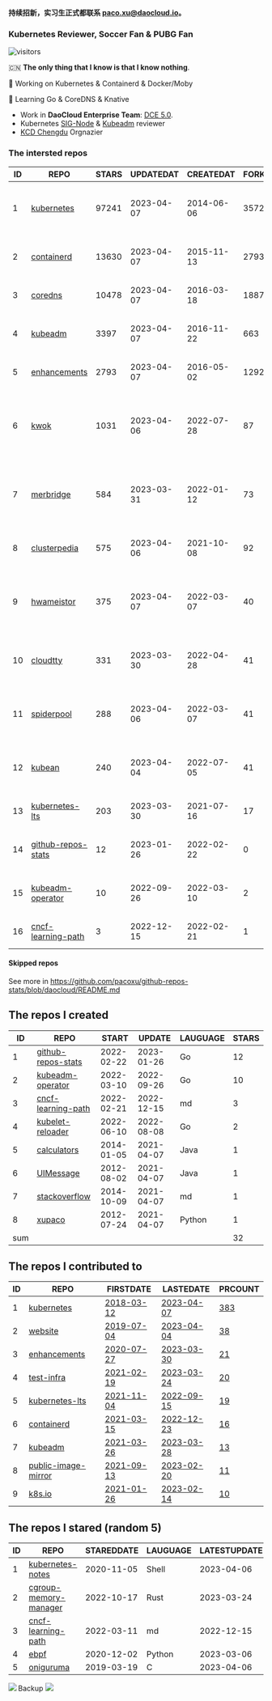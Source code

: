 **持续招新，实习生正式都联系 paco.xu@daocloud.io。**

### Kubernetes Reviewer, Soccer Fan & PUBG Fan
![visitors](https://visitor-badge.glitch.me/badge?page_id=pacoxu.pacoxu&left_color=green&right_color=red)
 
 🇨🇳 **The only thing that I know is that I know nothing**. 
 
 🔭 Working on Kubernetes & Containerd & Docker/Moby
 
 🌱 Learning Go & CoreDNS & Knative

- Work in **DaoCloud Enterprise Team**: [DCE 5.0](https://www.daocloud.io/dce_5.0).
- Kubernetes [SIG-Node](https://github.com/kubernetes/community/blob/master/sig-node/README.md) & [Kubeadm](https://github.com/kubernetes/kubeadm/) reviewer
- [KCD Chengdu](https://community.cncf.io/kcd-chengdu/) Orgnazier


<!--START_SECTION:github_repos-->
### The intersted repos
| ID |                                REPO                                | STARS | UPDATEDAT  | CREATEDAT  | FORKSCOUNT |                                  DESCRIPTIONS                                  |
|----|--------------------------------------------------------------------|-------|------------|------------|------------|--------------------------------------------------------------------------------|
|  1 | [kubernetes](https://github.com/kubernetes/kubernetes)             | 97241 | 2023-04-07 | 2014-06-06 |      35723 | Production-Grade Container Scheduling and Management                           |
|  2 | [containerd](https://github.com/containerd/containerd)             | 13630 | 2023-04-07 | 2015-11-13 |       2793 | An open and reliable container runtime                                         |
|  3 | [coredns](https://github.com/coredns/coredns)                      | 10478 | 2023-04-07 | 2016-03-18 |       1887 | CoreDNS is a DNS server that chains plugins                                    |
|  4 | [kubeadm](https://github.com/kubernetes/kubeadm)                   |  3397 | 2023-04-07 | 2016-11-22 |        663 | Aggregator for issues filed against kubeadm                                    |
|  5 | [enhancements](https://github.com/kubernetes/enhancements)         |  2793 | 2023-04-07 | 2016-05-02 |       1292 | Enhancements tracking repo for Kubernetes                                      |
|  6 | [kwok](https://github.com/kubernetes-sigs/kwok)                    |  1031 | 2023-04-06 | 2022-07-28 |         87 | Kubernetes WithOut Kubelet -  Simulates thousands of Nodes and Clusters.       |
|  7 | [merbridge](https://github.com/merbridge/merbridge)                |   584 | 2023-03-31 | 2022-01-12 |         73 | Use eBPF to speed up your Service Mesh like crossing an Einstein-Rosen Bridge. |
|  8 | [clusterpedia](https://github.com/clusterpedia-io/clusterpedia)    |   575 | 2023-04-06 | 2021-10-08 |         92 | The Encyclopedia of Kubernetes clusters                                        |
|  9 | [hwameistor](https://github.com/hwameistor/hwameistor)             |   375 | 2023-04-07 | 2022-03-07 |         40 | Hwameistor is an HA local storage system for cloud-native stateful workloads.  |
| 10 | [cloudtty](https://github.com/cloudtty/cloudtty)                   |   331 | 2023-03-30 | 2022-04-28 |         41 | A Friendly Kubernetes CloudShell (Web Terminal) !                              |
| 11 | [spiderpool](https://github.com/spidernet-io/spiderpool)           |   288 | 2023-04-06 | 2022-03-07 |         41 | spiderpool: Kubernetes IPAM for underlay network                               |
| 12 | [kubean](https://github.com/kubean-io/kubean)                      |   240 | 2023-04-04 | 2022-07-05 |         41 |  :seedling: Kubernetes lifecycle management operator based on kubespray.       |
| 13 | [kubernetes-lts](https://github.com/klts-io/kubernetes-lts)        |   203 | 2023-03-30 | 2021-07-16 |         17 | Kubernetes LTS(long term support)                                              |
| 14 | [github-repos-stats](https://github.com/pacoxu/github-repos-stats) |    12 | 2023-01-26 | 2022-02-22 |          0 | Collect Repos Star/Fork/Watch Counts Everyday                                  |
| 15 | [kubeadm-operator](https://github.com/pacoxu/kubeadm-operator)     |    10 | 2022-09-26 | 2022-03-10 |          2 | Test work on the design of kubeadm operator                                    |
| 16 | [cncf-learning-path](https://github.com/pacoxu/cncf-learning-path) |     3 | 2022-12-15 | 2022-02-21 |          1 | record my learning CNCF related path                                           |



#### Skipped repos
<!--END_SECTION:github_repos-->
See more in https://github.com/pacoxu/github-repos-stats/blob/daocloud/README.md


<!--START_SECTION:my_github-->
## The repos I created
| ID  |                                REPO                                |   START    |   UPDATE   | LAUGUAGE | STARS |
|-----|--------------------------------------------------------------------|------------|------------|----------|-------|
|   1 | [github-repos-stats](https://github.com/pacoxu/github-repos-stats) | 2022-02-22 | 2023-01-26 | Go       |    12 |
|   2 | [kubeadm-operator](https://github.com/pacoxu/kubeadm-operator)     | 2022-03-10 | 2022-09-26 | Go       |    10 |
|   3 | [cncf-learning-path](https://github.com/pacoxu/cncf-learning-path) | 2022-02-21 | 2022-12-15 | md       |     3 |
|   4 | [kubelet-reloader](https://github.com/pacoxu/kubelet-reloader)     | 2022-06-10 | 2022-08-08 | Go       |     2 |
|   5 | [calculators](https://github.com/pacoxu/calculators)               | 2014-01-05 | 2021-04-07 | Java     |     1 |
|   6 | [UIMessage](https://github.com/pacoxu/UIMessage)                   | 2012-08-02 | 2021-04-07 | Java     |     1 |
|   7 | [stackoverflow](https://github.com/pacoxu/stackoverflow)           | 2014-10-09 | 2021-04-07 | md       |     1 |
|   8 | [xupaco](https://github.com/pacoxu/xupaco)                         | 2012-07-24 | 2021-04-07 | Python   |     1 |
| sum |                                                                    |            |            |          |    32 |

## The repos I contributed to
| ID |                                  REPO                                  |                               FIRSTDATE                               |                               LASTEDATE                                |                                        PRCOUNT                                        |
|----|------------------------------------------------------------------------|-----------------------------------------------------------------------|------------------------------------------------------------------------|---------------------------------------------------------------------------------------|
|  1 | [kubernetes](https://github.com/kubernetes/kubernetes)                 | [2018-03-12](https://github.com/kubernetes/kubernetes/pull/61040)     | [2023-04-07](https://github.com/kubernetes/kubernetes/pull/117156)     | [383](https://github.com/kubernetes/kubernetes/pulls?q=is%3Apr+author%3Apacoxu)       |
|  2 | [website](https://github.com/kubernetes/website)                       | [2019-07-04](https://github.com/kubernetes/website/pull/15285)        | [2023-04-04](https://github.com/kubernetes/website/pull/40513)         | [38](https://github.com/kubernetes/website/pulls?q=is%3Apr+author%3Apacoxu)           |
|  3 | [enhancements](https://github.com/kubernetes/enhancements)             | [2020-07-27](https://github.com/kubernetes/enhancements/pull/1907)    | [2023-03-30](https://github.com/kubernetes/enhancements/pull/3930)     | [21](https://github.com/kubernetes/enhancements/pulls?q=is%3Apr+author%3Apacoxu)      |
|  4 | [test-infra](https://github.com/kubernetes/test-infra)                 | [2021-02-19](https://github.com/kubernetes/test-infra/pull/20909)     | [2023-03-24](https://github.com/kubernetes/test-infra/pull/29127)      | [20](https://github.com/kubernetes/test-infra/pulls?q=is%3Apr+author%3Apacoxu)        |
|  5 | [kubernetes-lts](https://github.com/klts-io/kubernetes-lts)            | [2021-11-04](https://github.com/klts-io/kubernetes-lts/pull/94)       | [2022-09-15](https://github.com/klts-io/kubernetes-lts/pull/174)       | [19](https://github.com/klts-io/kubernetes-lts/pulls?q=is%3Apr+author%3Apacoxu)       |
|  6 | [containerd](https://github.com/containerd/containerd)                 | [2021-03-15](https://github.com/containerd/containerd/pull/5200)      | [2022-12-23](https://github.com/containerd/containerd/pull/7863)       | [16](https://github.com/containerd/containerd/pulls?q=is%3Apr+author%3Apacoxu)        |
|  7 | [kubeadm](https://github.com/kubernetes/kubeadm)                       | [2021-03-26](https://github.com/kubernetes/kubeadm/pull/2421)         | [2023-03-28](https://github.com/kubernetes/kubeadm/pull/2850)          | [13](https://github.com/kubernetes/kubeadm/pulls?q=is%3Apr+author%3Apacoxu)           |
|  8 | [public-image-mirror](https://github.com/DaoCloud/public-image-mirror) | [2021-09-13](https://github.com/DaoCloud/public-image-mirror/pull/13) | [2023-02-20](https://github.com/DaoCloud/public-image-mirror/pull/296) | [11](https://github.com/DaoCloud/public-image-mirror/pulls?q=is%3Apr+author%3Apacoxu) |
|  9 | [k8s.io](https://github.com/kubernetes/k8s.io)                         | [2021-01-26](https://github.com/kubernetes/k8s.io/pull/1577)          | [2023-02-14](https://github.com/kubernetes/k8s.io/pull/4761)           | [10](https://github.com/kubernetes/k8s.io/pulls?q=is%3Apr+author%3Apacoxu)            |

## The repos I stared (random 5)
| ID |                                     REPO                                     | STAREDDATE | LAUGUAGE | LATESTUPDATE |
|----|------------------------------------------------------------------------------|------------|----------|--------------|
|  1 | [kubernetes-notes](https://github.com/huweihuang/kubernetes-notes)           | 2020-11-05 | Shell    | 2023-04-06   |
|  2 | [cgroup-memory-manager](https://github.com/linchpiner/cgroup-memory-manager) | 2022-10-17 | Rust     | 2023-03-24   |
|  3 | [cncf-learning-path](https://github.com/pacoxu/cncf-learning-path)           | 2022-03-11 | md       | 2022-12-15   |
|  4 | [ebpf](https://github.com/nccgroup/ebpf)                                     | 2020-12-02 | Python   | 2023-03-06   |
|  5 | [oniguruma](https://github.com/kkos/oniguruma)                               | 2019-03-19 | C        | 2023-04-06   |

<!--END_SECTION:my_github-->

<a href="https://pacoxu.wordpress.com/">
  <img align="left" src="https://github-readme-stats.vercel.app/api?username=pacoxu&show_icons=true" />
</a>

Backup ![](https://komarev.com/ghpvc/?username=pacoxu)

